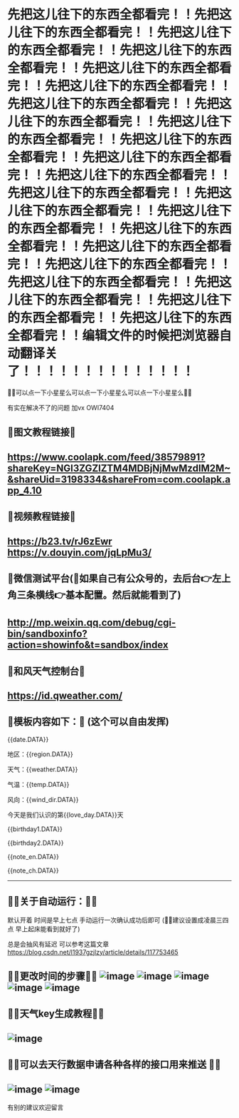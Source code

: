 # 先把这儿往下的东西全都看完！！先把这儿往下的东西全都看完！！先把这儿往下的东西全都看完！！先把这儿往下的东西全都看完！！先把这儿往下的东西全都看完！！先把这儿往下的东西全都看完！！先把这儿往下的东西全都看完！！先把这儿往下的东西全都看完！！先把这儿往下的东西全都看完！！先把这儿往下的东西全都看完！！先把这儿往下的东西全都看完！！先把这儿往下的东西全都看完！！先把这儿往下的东西全都看完！！先把这儿往下的东西全都看完！！先把这儿往下的东西全都看完！！先把这儿往下的东西全都看完！！先把这儿往下的东西全都看完！！先把这儿往下的东西全都看完！！先把这儿往下的东西全都看完！！先把这儿往下的东西全都看完！！先把这儿往下的东西全都看完！！先把这儿往下的东西全都看完！！编辑文件的时候把浏览器自动翻译关了！！！！！！！！！！！！！！

🔺🔺可以点一下小星星么可以点一下小星星么可以点一下小星星么🔺🔺

有实在解决不了的问题 加vx OWI7404 

🔺图文教程链接🔺
----------------------------------------------------------------------------------------------------------------------------------
https://www.coolapk.com/feed/38579891?shareKey=NGI3ZGZlZTM4MDBjNjMwMzdlM2M~&shareUid=3198334&shareFrom=com.coolapk.app_4.10
----------------------------------------------------------------------------------------------------------------------------------
🔺视频教程链接🔺
----------------------------------------------------------------------------------------------------------------------------------
https://b23.tv/rJ6zEwr
https://v.douyin.com/jqLpMu3/
----------------------------------------------------------------------------------------------------------------------------------
🔺微信测试平台(🔺如果自己有公众号的，去后台👉左上角三条横线👉基本配置。然后就能看到了)
----------------------------------------------------------------------------------------------------------------------------------
http://mp.weixin.qq.com/debug/cgi-bin/sandboxinfo?action=showinfo&t=sandbox/index
----------------------------------------------------------------------------------------------------------------------------------
🔺和风天气控制台🔺
----------------------------------------------------------------------------------------------------------------------------------
https://id.qweather.com/
----------------------------------------------------------------------------------------------------------------------------------
🔺模板内容如下：🔺
(这个可以自由发挥)
----------------------------------------------------------------------------------------------------------------------------------
{{date.DATA}} 

地区：{{region.DATA}} 

天气：{{weather.DATA}} 

气温：{{temp.DATA}} 

风向：{{wind_dir.DATA}} 

今天是我们认识的第{{love_day.DATA}}天 

{{birthday1.DATA}} 

{{birthday2.DATA}}

{{note_en.DATA}} 

{{note_ch.DATA}}

--------------------------------------------------------------------------------------------------------------------------------
🔺🔺关于自动运行：🔺🔺
----------------------------------------------------------------------------------------------------------------------------------
默认开着 时间是早上七点 手动运行一次确认成功后即可  (🔺🔺建议设置成凌晨三四点 早上起床能看到就好了)

总是会抽风有延迟 可以参考这篇文章 https://blog.csdn.net/l1937gzjlzy/article/details/117753465

🔺🔺更改时间的步骤🔺🔺
![image](https://raw.githubusercontent.com/limoest/daily_reminder/main/others/a.png)
![image](https://raw.githubusercontent.com/limoest/daily_reminder/main/others/b.png)
![image](https://raw.githubusercontent.com/limoest/daily_reminder/main/others/c.png)
![image](https://raw.githubusercontent.com/limoest/daily_reminder/main/others/d.png)
![image](https://raw.githubusercontent.com/limoest/daily_reminder/main/others/e.png)
--------------------------------------------------------------------------------------------------------------------------------
🔺🔺天气key生成教程🔺🔺
----------------------------------------------------------------------------------------------------------------------------------
![image](https://raw.githubusercontent.com/limoest/daily_reminder/main/others/%E5%92%8C%E9%A3%8E%E5%A4%A9%E6%B0%94key%E7%94%9F%E6%88%90.png)
--------------------------------------------------------------------------------------------------------------------------------
🔺🔺可以去天行数据申请各种各样的接口用来推送 🔺🔺
----------------------------------------------------------------------------------------------------------------------------------
![image](https://raw.githubusercontent.com/limoest/daily_reminder/main/others/Snipaste_2022-08-24_12-13-19.png)
![image](https://raw.githubusercontent.com/limoest/daily_reminder/main/others/Snipaste.png)
--------------------------------------------------------------------------------------------------------------------------------
有别的建议欢迎留言
